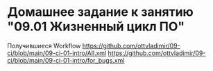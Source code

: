 # Домашнее задание к занятию "09.01 Жизненный цикл ПО"

Получившиеся Workflow
https://github.com/ottvladimir/09-ci/blob/main/09-ci-01-intro/All.xml
https://github.com/ottvladimir/09-ci/blob/main/09-ci-01-intro/for_bugs.xml
